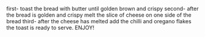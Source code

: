 first- toast the bread with butter until golden brown and crispy
second- after the bread is golden and crispy melt the slice of cheese on one side of the bread
third- after the cheese has melted add the chilli and oregano flakes
the toast is ready to serve. ENJOY!
